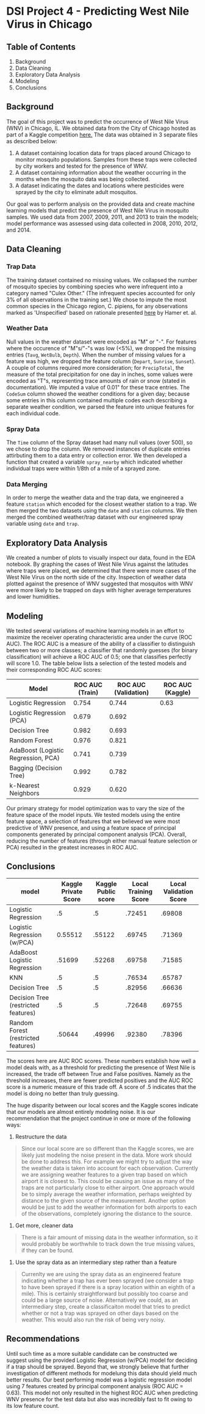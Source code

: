 # DSI Project 4 - Predicting West Nile Virus in Chicago

## Table of Contents

1. Background
2. Data Cleaning
3. Exploratory Data Analysis
4. Modeling
5. Conclusions

## Background

The goal of this project was to predict the occurrence of West Nile Virus (WNV) in Chicago, IL. We obtained data from the City of Chicago hosted as part of a Kaggle competition [here.](https:/www.kaggle.com/c/predict-west-nile-virus/) The data was obtained in 3 separate files as described below: 

1) A dataset containing location data for traps placed around Chicago to monitor mosquito populations. Samples from these traps were collected by city workers and tested for the presence of WNV.
2) A dataset containing information about the weather occurring in the months when the mosquito data was being collected.
3) A dataset indicating the dates and locations where pesticides were sprayed by the city to eliminate adult mosquitos. 

Our goal was to perform analysis on the provided data and create machine learning models that predict the presence of West Nile Virus in mosquito samples. We used data from 2007, 2009, 2011, and 2013 to train the models; model performance was assessed using data collected in 2008, 2010, 2012, and 2014.

## Data Cleaning

### Trap Data

The training dataset contained no missing values. We collapsed the number of mosquito species by combining species who were infrequent into a category named "Culex Other." (The infrequent species accounted for only 3% of all observations in the training set.) We chose to impute the most common species in the Chicago region, C. pipiens, for any observations marked as 'Unspecified' based on rationale presented [here](http://www.ajtmh.org/content/journals/10.4269/ajtmh.2009.80.268#html_fulltext) by Hamer et. al.

### Weather Data

Null values in the weather dataset were encoded as "M" or "-". For features where the occurence of "M"s/"-"s was low (<5%), we dropped the missing entries (`Tavg`, `WetBulb`, `Depth`). When the number of missing values for a feature was high, we dropped the feature column (`Depart`, `Sunrise`, `Sunset`). A couple of columns required more consideration; for `PrecipTotal`, the measure of the total precipitation for one day in inches, some values were encoded as "T"s, representing trace amounts of rain or snow (stated in documentation). We imputed a value of 0.01" for these trace entries.  The `CodeSum` column showed the weather conditions for a given day; because some entries in this column contained multiple codes each describing a separate weather condition, we parsed the feature into unique features for each individual code.
 
### Spray Data

The `Time` column of the Spray dataset had many null values (over 500), so we chose to drop the column. We removed instances of duplicate entries attirbuting them to a data entry or collection error. We then developed a function that created a variable `spray_nearby` which indicated whether individual traps were within 1/8th of a mile of a sprayed zone.

### Data Merging

In order to merge the weather data and the trap data, we engineered a feature `station` which encoded for the closest weather station to a trap. We then merged the two datasets using the `date` and `station` columns. We then merged the combined weather/trap dataset with our engineered spray variable using `date` and `trap`.

## Exploratory Data Analysis

We created a number of plots to visually inspect our data, found in the EDA notebook. By graphing the cases of West Nile Virus against the latitudes where traps were placed, we determined that there were more cases of the West Nile Virus on the north side of the city. Inspection of weather data plotted against the presence of WNV suggested that mosquitos with WNV were more likely to be trapped on days with higher average temperatures and lower humidities. 

## Modeling

We tested several variations of machine learning models in an effort to maximize the receiver operating characteristic area under the curve (ROC AUC). The ROC AUC is a measure of the ability of a classifier to distinguish between two or more classes; a classifier that randomly guesses (for binary classification) will achieve a ROC AUC of 0.5; one that classifies perfectly will score 1.0. The table below lists a selection of the tested models and their corresponding ROC AUC scores:

| Model                               | ROC AUC (Train) | ROC AUC (Validation) | ROC AUC (Kaggle) |
|-------------------------------------|-----------------|----------------------|------------------|
| Logistic Regression                 | 0.754           | 0.744                | 0.63             |
| Logistic Regression (PCA)           | 0.679           | 0.692                |                  |
| Decision Tree                       | 0.982           | 0.693                |                  |
| Random Forest                       | 0.976           | 0.821                |                  |
| AdaBoost (Logistic Regression, PCA) | 0.741           | 0.739                |                  |
| Bagging (Decision Tree)             | 0.992           | 0.782                |                  |
| k-Nearest Neighbors                 | 0.929           | 0.620                |                  |

Our primary strategy for model optimization was to vary the size of the feature space of the model inputs. We tested models using the entire feature space, a selection of features that we believed we were most predictive of WNV presence, and using a feature space of principal components generated by principal component analysis (PCA). Overall, reducing the number of features (through either manual feature selection or PCA) resulted in the greatest increases in ROC AUC.

## Conclusions

model|Kaggle Private Score|Kaggle Public score | Local Training Score | Local Validation Score
--|--|--|--|--|
Logistic Regression| .5| .5| .72451| .69808
Logistic Regression (w/PCA)|0.55512 |.55122 | .69745| .71369
AdaBoost Logistic Regression| .51699|.52268 | .69758 | .71585
KNN |.5| .5 | .76534 | .65787
Decision Tree|.5|.5 | .82956 | .66636
Decision Tree (restricted features)|.5|.5 | .72648 | .69755
Random Forest (restricted features)|.50644|.49996 | .92380| .78396

The scores here are AUC ROC scores. These numbers establish how well a model deals with, as a threshold for predicting the presence of West Nile is increased, the trade off between True and False positives. Namely as the threshold increases, there are fewer predicted positives and the AUC ROC score is a numeric measure of this trade off. A score of $.5$ indicates that the model is doing no better than truly guessing. 

The huge disparity between our local scores and the Kaggle scores indicate that our models are almost entirely modeling noise. It is our recommendation that the project continue in one or more of the following ways:

1. Restructure the data
> Since our local score are so different than the Kaggle scores, we are likely just modeling the noise present in the data. More work should be done to address this. For example we might try to adjust the way the weather data is taken into account for each observation. Currently we are assigning weather features to a given trap based on which airport it is closest to. This could be causing an issue as many of the traps are not particularly close to either airport. One approach would be to simply average the weather information, perhaps weighted by distance to the given source of the measurement. Another option would be just to add the weather information for both airports to each of the observations, completely ignoring the distance to the source.

1. Get more, cleaner data
> There is a fair amount of missing data in the weather information, so it would probably be worthwhile to track down the true missing values, if they can be found. 
 
1. Use the spray data as an intermediary step rather than a feature
> Currenlty we are using the spray data as an engineered feature indicating whether a trap has ever been sprayed (we consider a trap to have been sprayed if there is a spray location within an eighth of a mile). This is certainly straightforward but possibly too coarse and could be a large source of noise. Alternatively we could, as an intermediary step, create a classificaiton model that tries to predict whether or not a trap was sprayed on other days based on the weather. This would also run the risk of being very noisy.


## Recommendations 

Until such time as a more suitable candidate can be constructed we suggest using the provided Logistic Regression (w/PCA) model for deciding if a trap should be sprayed. Beyond that, we strongly believe that further investigation of different methods for modelung this data should yield much better results. 
Our best performing model was a logistic regression model using 7 features created by principal component analysis (ROC AUC = 0.63). This model not only resulted in the highest ROC AUC when predicting WNV presence for the test data but also was incredibly fast to fit owing to its low feature count. 
